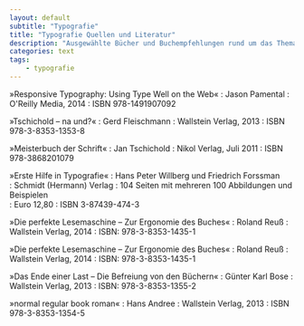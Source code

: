 ```yaml
---
layout: default
subtitle: "Typografie"
title: "Typografie Quellen und Literatur"
description: "Ausgewählte Bücher und Buchempfehlungen rund um das Thema Schrift und Typografie."
categories: text
tags:
    - typografie
---
```

»Responsive Typography: Using Type Well on the Web«
:   Jason Pamental
:   O'Reilly Media, 2014
:   ISBN 978-1491907092

»Tschichold – na und?«
:   Gerd Fleischmann
:   Wallstein Verlag, 2013
:   ISBN 978-3-8353-1353-8

 »Meisterbuch der Schrift«
:   Jan Tschichold
:   Nikol Verlag, Juli 2011
:   ISBN 978-3868201079

»Erste Hilfe in Typografie«
:   Hans Peter Willberg und Friedrich Forssman  
:   Schmidt (Hermann) Verlag
:   104 Seiten mit mehreren 100 Abbildungen und Beispielen  
:   Euro 12,80
:   ISBN 3-87439-474-3

»Die perfekte Lesemaschine – Zur Ergonomie des Buches«
:   Roland Reuß
:   Wallstein Verlag, 2014
:   ISBN: 978-3-8353-1435-1

»Die perfekte Lesemaschine – Zur Ergonomie des Buches«
:   Roland Reuß
:   Wallstein Verlag, 2014
:   ISBN: 978-3-8353-1435-1

»Das Ende einer Last – Die Befreiung von den Büchern«
:   Günter Karl Bose
:   Wallstein Verlag, 2013
:   ISBN: 978-3-8353-1355-2

»normal regular book roman«
:   Hans Andree
:   Wallstein Verlag, 2013
:   ISBN 978-3-8353-1354-5


